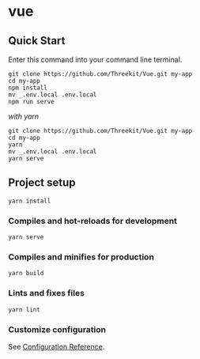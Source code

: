 # vue

## Quick Start

Enter this command into your command line terminal.

```
git clone https://github.com/Threekit/Vue.git my-app
cd my-app
npm install
mv _.env.local .env.local
npm run serve
```

_with yarn_

```
git clone https://github.com/Threekit/Vue.git my-app
cd my-app
yarn
mv _.env.local .env.local
yarn serve
```

## Project setup

```
yarn install
```

### Compiles and hot-reloads for development

```
yarn serve
```

### Compiles and minifies for production

```
yarn build
```

### Lints and fixes files

```
yarn lint
```

### Customize configuration

See [Configuration Reference](https://cli.vuejs.org/config/).

